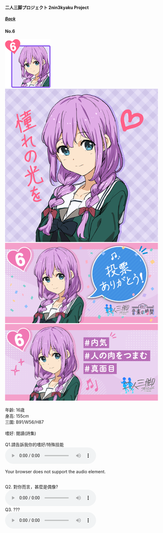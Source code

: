 #### 二人三脚プロジェクト 2nin3kyaku Project
##### [Back](2nin3kyaku_List.md)

#### No.6
<img src="../../../Img/Nanaon/2nin3kyaku/6/6_thumb.png"><br>
<img src="../../../Img/Nanaon/2nin3kyaku/6/6_main.png"><br>
<img src="../../../Img/Nanaon/2nin3kyaku/6/6_thanks.png"><br>
<img src="../../../Img/Nanaon/2nin3kyaku/6/6_desc.png"><br>
<br>
年齡: 16歳<br>
身高: 155cm<br>
三圍: B91/W56/H87<br>
<br>
嗜好: 閱讀(詩集)<br>
<br>
Q1.請告訴我你的嗜好/特殊技能<br>
<audio controls="controls">
  <source type="audio/mp3" src="../../../Resources/2nin3kyaku/No6_voice_1.mp3"></source>
  <p>Your browser does not support the audio element.</p>
</audio><br>
Q2. 對你而言，甚麼是偶像? <br>
<audio controls="controls">
  <source type="audio/mp3" src="../../../Resources/2nin3kyaku/No6_voice_2.mp3"></source>
  <p>Your browser does not support the audio element.</p>
</audio><br>
Q3. ??? <br>
<audio controls="controls">
  <source type="audio/mp3" src="../../../Resources/2nin3kyaku/No6_voice_3.mp3"></source>
  <p>Your browser does not support the audio element.</p>
</audio><br>